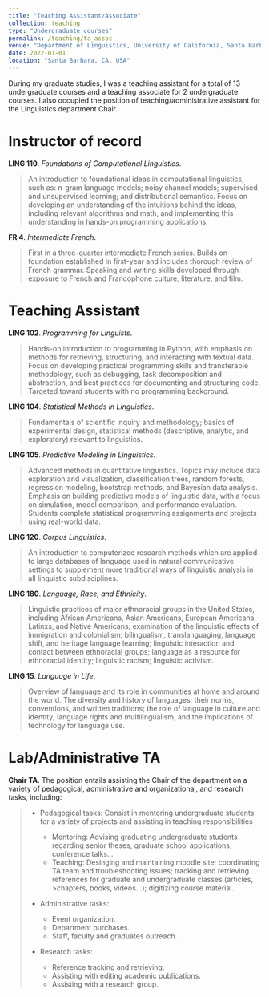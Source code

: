 ```yaml
---
title: "Teaching Assistant/Associate"
collection: teaching
type: "Undergraduate courses"
permalink: /teaching/ta_assoc
venue: "Department of Linguistics, University of California, Santa Barbara."
date: 2022-01-01
location: "Santa Barbara, CA, USA"
---
```

During my graduate studies, I was a teaching assistant for a total of 13 undergraduate courses and a teaching associate for 2 undergraduate courses. I also occupied the position of teaching/administrative assistant for the Linguistics department Chair.

Instructor of record
======
**LING 110**. *Foundations of Computational Linguistics*.

> An introduction to foundational ideas in computational linguistics, such as: n-gram language models; noisy channel models; supervised and unsupervised learning; and distributional semantics. Focus on developing an understanding of the intuitions behind the ideas, including relevant algorithms and math, and implementing this understanding in hands-on programming applications.

**FR 4**. *Intermediate French*.

> First in a three-quarter intermediate French series. Builds on foundation established in first-year and includes thorough review of French grammar. Speaking and writing skills developed through exposure to French and Francophone culture, literature, and film.

Teaching Assistant
======
**LING 102**. *Programming for Linguists*.

> Hands-on introduction to programming in Python, with emphasis on methods for retrieving, structuring, and interacting with textual data. Focus on developing practical programming skills and transferable methodology, such as debugging, task decomposition and abstraction, and best practices for documenting and structuring code. Targeted toward students with no programming background.

**LING 104**. *Statistical Methods in Linguistics*.

> Fundamentals of scientific inquiry and methodology; basics of experimental design, statistical methods (descriptive, analytic, and exploratory) relevant to linguistics.

**LING 105**. *Predictive Modeling in Linguistics*.

> Advanced methods in quantitative linguistics. Topics may include data exploration and visualization, classification trees, random forests, regression modeling, bootstrap methods, and Bayesian data analysis. Emphasis on building predictive models of linguistic data, with a focus on simulation, model comparison, and performance evaluation. Students complete statistical programming assignments and projects using real-world data.

**LING 120**. *Corpus Linguistics*.

> An introduction to computerized research methods which are applied to large databases of language used in natural communicative settings to supplement more traditional ways of linguistic analysis in all linguistic subdisciplines.

**LING 180**. *Language, Race, and Ethnicity*.

> Linguistic practices of major ethnoracial groups in the United States, including African Americans, Asian Americans, European Americans, Latinxs, and Native Americans; examination of the linguistic effects of immigration and colonialism; bilingualism, translanguaging, language shift, and heritage language learning; linguistic interaction and contact between ethnoracial groups; language as a resource for ethnoracial identity; linguistic racism; linguistic activism.

**LING 15**. *Language in Life*.

> Overview of language and its role in communities at home and around the world. The diversity and history of languages; their norms, conventions, and written traditions; the role of language in culture and identity; language rights and multilingualism, and the implications of technology for language use.

Lab/Administrative TA
======

**Chair TA**. The position entails assisting the Chair of the department on a variety of pedagogical, administrative and organizational, and research tasks, including:

> * Pedagogical tasks: Consist in mentoring undergraduate students for a variety of projects and assisting in teaching responsibilities
>
>    + Mentoring: Advising graduating undergraduate students regarding senior theses, graduate school applications, conference talks...
>    + Teaching: Desinging and maintaining moodle site; coordinating TA team and troubleshooting issues; tracking and retrieving references for graduate and undergraduate classes (articles, >chapters, books, videos...); digitizing course material.
> * Administrative tasks:
>
>    + Event organization.
>    + Department purchases.
>    + Staff, faculty and graduates outreach.
>
> * Research tasks:
>
>    + Reference tracking and retrieving.
>    + Assisting with editing academic publications.
>    + Assisting with a research group.
